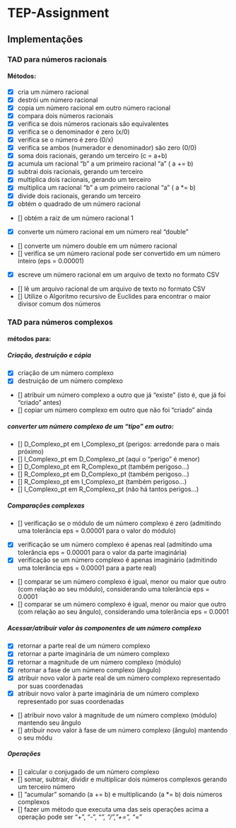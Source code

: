 # TEP-Assignment

## Implementações

### TAD para números racionais
#### Métodos:
- [x] cria um número racional
- [x] destrói um número racional
- [x] copia um número racional em outro número racional
- [x] compara dois números racionais
- [x] verifica se dois números racionais são equivalentes
- [x] verifica se o denominador é zero (x/0)
- [x] verifica se o número é zero (0/x)
- [x] verifica se ambos (numerador e denominador) são zero (0/0)
- [x] soma dois racionais, gerando um terceiro (c = a+b)
- [x] acumula um racional “b” a um primeiro racional “a” ( a += b)
- [x] subtrai dois racionais, gerando um terceiro
- [x] multiplica dois racionais, gerando um terceiro
- [x] multiplica um racional “b” a um primeiro racional “a” ( a *= b)
- [x] divide dois racionais, gerando um terceiro
- [x] obtém o quadrado de um número racional
- [] obtém a raiz de um número racional 1
- [x] converte um número racional em um número real “double”
- [] converte um número double em um número racional 
- [] verifica se um número racional pode ser convertido em um número inteiro (eps = 0.00001)
- [x] escreve um número racional em um arquivo de texto no formato CSV 
- [] lê um arquivo racional de um arquivo de texto no formato CSV
- [] Utilize o Algoritmo recursivo de Euclides para encontrar o maior divisor comum dos números



### TAD para números complexos
#### métodos para:

##### Criação, destruição e cópia
- [x] criação de um número complexo
- [x] destruição de um número complexo
- [] atribuir um número complexo a outro que já “existe” (isto é, que já foi “criado” antes)
- [] copiar um número complexo em outro que não foi “criado” ainda

##### converter um número complexo de um “tipo” em outro:
- [] D_Complexo_pt em I_Complexo_pt (perigos: arredonde para o mais próximo)
- [] I_Complexo_pt em D_Complexo_pt (aqui o “perigo” é menor)
- [] D_Complexo_pt em R_Complexo_pt (também perigoso...)
- [] R_Complexo_pt em D_Complexo_pt (também perigoso...)
- [] R_Complexo_pt em I_Complexo_pt (também perigoso...)
- [] I_Complexo_pt em R_Complexo_pt (não há tantos perigos...)

##### Comparações complexas
- [] verificação se o módulo de um número complexo é zero (admitindo uma tolerância eps = 0.00001 para o valor do módulo)
- [x] verificação se um número complexo é apenas real (admitindo uma tolerância eps = 0.00001 para o valor da parte imaginária)
- [x] verificação se um número complexo é apenas imaginário (admitindo uma tolerância eps = 0.00001 para a parte real)
- [] comparar se um número complexo é igual, menor ou maior que outro (com relação ao seu módulo), considerando uma tolerância eps = 0.0001
- [] comparar se um número complexo é igual, menor ou maior que outro (com relação ao seu ângulo), considerando uma tolerância eps = 0.0001

##### Acessar/atribuir valor às componentes de um número complexo
- [x] retornar a parte real de um número complexo
- [x] retornar a parte imaginária de um número complexo
- [x] retornar a magnitude de um número complexo (módulo)
- [x] retornar a fase de um número complexo (ângulo)
- [x] atribuir novo valor à parte real de um número complexo representado por suas coordenadas
- [x] atribuir novo valor à parte imaginária de um número complexo representado por suas coordenadas
- [] atribuir novo valor à magnitude de um número complexo (módulo) mantendo seu ângulo
- [] atribuir novo valor à fase de um número complexo (ângulo) mantendo o seu módu

##### Operações
- [] calcular o conjugado de um número complexo
- [] somar, subtrair, dividir e multiplicar dois números complexos gerando um terceiro número
- [] “acumular” somando (a += b) e multiplicando (a *= b) dois números complexos
- [] fazer um método que executa uma das seis operações acima a operação pode ser “+”, “-”, “*”, “/”,”+=”, “*=”
